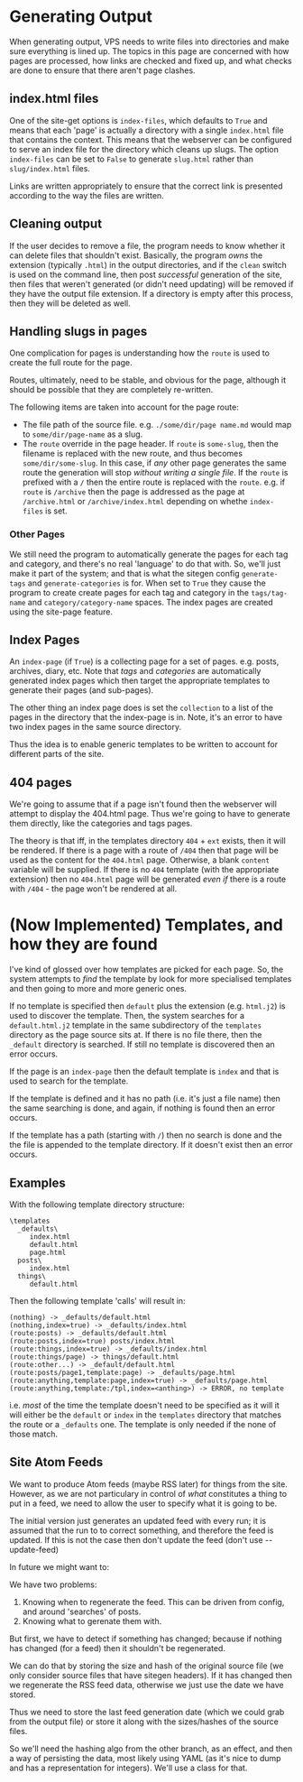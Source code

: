 # Generating Output

When generating output, VPS needs to write files into directories and make sure
everything is lined up.  The topics in this page are concerned with how pages
are processed, how links are checked and fixed up, and what checks are done to
ensure that there aren't page clashes.

## index.html files

One of the site-get options is `index-files`, which defaults to `True` and means
that each 'page' is actually a directory with a single `index.html` file that
contains the context.  This means that the webserver can be configured to serve
an index file for the directory which cleans up slugs.  The option `index-files`
can be set to `False` to generate `slug.html` rather than `slug/index.html`
files.

Links are written appropriately to ensure that the correct link is presented
according to the way the files are written.

## Cleaning output

If the user decides to remove a file, the program needs to know whether it can
delete files that shouldn't exist.  Basically, the program *owns* the extension
(typically `.html`) in the output directories, and if the `clean` switch is used
on the command line, then post *successful* generation of the site, then files
that weren't generated (or didn't need updating) will be removed if they have
the output file extension.  If a directory is empty after this process, then
they will be deleted as well.

## Handling slugs in pages

One complication for pages is understanding how the `route` is used to create
the full route for the page.

Routes, ultimately, need to be stable, and obvious for the page, although it
should be possible that they are completely re-written.

The following items are taken into account for the page route:

 * The file path of the source file.  e.g. `./some/dir/page name.md` would map
   to `some/dir/page-name` as a slug.
 * The `route` override in the page header.  If `route` is `some-slug`, then the
   filename is replaced with the new route, and thus becomes
   `some/dir/some-slug`.  In this case, if *any* other page generates the same
   route the generation will stop *without writing a single file*.  If the
   `route` is prefixed with a `/` then the entire route is replaced with the
   `route`.  e.g. if `route` is `/archive` then the page is addressed as the
   page at `/archive.html` or `/archive/index.html` depending on whethe
   `index-files` is set.

### Other Pages

We still need the program to automatically generate the pages for each tag and
category, and there's no real 'language' to do that with.  So, we'll just make
it part of the system; and that is what the sitegen config `generate-tags` and
`generate-categories` is for.  When set to `True` they cause the program to
create create pages for each tag and category in the `tags/tag-name` and
`category/category-name` spaces. The index pages are created using the
site-page feature.

## Index Pages

An `index-page` (if `True`) is a collecting page for a set of pages.  e.g.
posts, archives, diary, etc.  Note that *tags* and *categories* are
automatically generated index pages which then target the appropriate templates
to generate their pages (and sub-pages).

The other thing an index page does is set the `collection` to a list of the
pages in the directory that the index-page is in.  Note, it's an error to have
two index pages in the same source directory.

Thus the idea is to enable generic templates to be written to account for
different parts of the site.

## 404 pages

We're going to assume that if a page isn't found then the webserver will attempt
to display the 404.html page. Thus we're going to have to generate them
directly, like the categories and tags pages.

The theory is that iff, in the templates directory `404` + `ext` exists, then
it will be rendered. If there is a page with a route of `/404` then that page
will be used as the content for the `404.html` page.  Otherwise, a blank
`content` variable will be supplied.  If there is no `404` template (with the
appropriate extension) then no `404.html` page will be generated *even if* there
is a route with `/404` - the page won't be rendered at all.

# (Now Implemented) Templates, and how they are found

I've kind of glossed over how templates are picked for each page.  So, the
system attempts to *find* the template by look for more specialised templates
and then going to more and more generic ones.

If no template is specified then `default` plus the extension (e.g. `html.j2`)
is used to discover the template.  Then, the system searches for
a `default.html.j2` template in the same subdirectory of the `templates`
directory as the page source sits at.  If there is no file there, then the
`_default` directory is searched. If still no template is discovered then an
error occurs.

If the page is an `index-page` then the default template is `index` and that is
used to search for the template.

If the template is defined and it has no path (i.e. it's just a file name) then
the same searching is done, and again, if nothing is found then an error
occurs.

If the template has a path (starting with `/`) then no search is done and the
the file is appended to the template directory.  If it doesn't exist then an
error occurs.

## Examples

With the following template directory structure:

```
\templates
  _defaults\
     index.html
     default.html
     page.html
  posts\
     index.html
  things\
     default.html
```

Then the following template 'calls' will result in:

```
(nothing) -> _defaults/default.html
(nothing,index=true) -> _defaults/index.html
(route:posts) -> _defaults/default.html
(route:posts,index=true) posts/index.html
(route:things,index=true) -> _defaults/index.html
(route:things/page) -> things/default.html
(route:other...) -> _default/default.html
(route:posts/page1,template:page) -> _defaults/page.html
(route:anything,template:page,index=true) -> _defaults/page.html
(route:anything,template:/tpl,index=<anthing>) -> ERROR, no template
```

i.e. *most* of the time the template doesn't need to be specified as it will it
will either be the `default` or `index` in the `templates` directory that
matches the route or a `_defaults` one.  The template is only needed if the
none of those match.


## Site Atom Feeds

We want to produce Atom feeds (maybe RSS later) for things from the site.
However, as we are not particulary in control of *what* constitutes a thing to
put in a feed, we need to allow the user to specify what it is going to be.

The initial version just generates an updated feed with every run; it is assumed
that the run to to correct something, and therefore the feed is updated.  If
this is not the case then don't update the feed (don't use --update-feed)

In future we might want to:

We have two problems:

1. Knowing when to regenerate the feed.  This can be driven from config, and
   around 'searches' of posts.
2. Knowing what to gerenate them with.

But first, we have to detect if something has changed; because if nothing has
changed (for a feed) then it shouldn't be regenerated.

We can do that by storing the size and hash of the original source file (we
only consider source files that have sitegen headers).  If it has changed then
we regenerate the RSS feed data, otherwise we just use the date we have stored.

Thus we need to store the last feed generation date (which we could grab from
the output file) or store it along with the sizes/hashes of the source files.

So we'll need the hashing algo from the other branch, as an effect, and then
a way of persisting the data, most likely using YAML (as it's nice to dump and
has a representation for integers).  We'll use a class for that.
